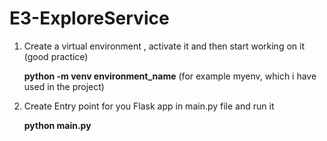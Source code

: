 # E3-ExploreService


1. Create a virtual environment , activate it and then start working on it (good practice)
 
   <b>python -m venv environment_name</b> (for example myenv, which i have used in the project)

2. Create Entry point for you Flask app in main.py file and run it

   <b>python main.py</b>

